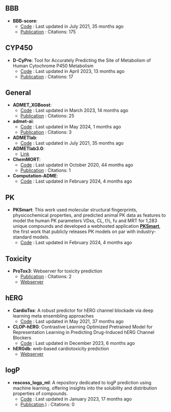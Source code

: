 
## **BBB**
- **BBB-score**: 
	- [Code](https://github.com/gkxiao/BBB-score) : Last updated in July 2021, 35 months ago
	- [Publication](https://doi.org/10.1021/acs.jmedchem.9b01220) : Citations: 175

## **CYP450**
- **D-CyPre**: Tool for Accurately Predicting the Site of Metabolism of Human Cytochrome P450 Metabolism
	- [Code](https://github.com/67520/D-CyPre) : Last updated in April 2023, 13 months ago
	- [Publication](https://doi.org/10.1021/acs.jcim.1c00144) : Citations: 17

## **General**
- **ADMET_XGBoost**: 
	- [Code](https://github.com/smu-tao-group/ADMET_XGBoost) : Last updated in March 2023, 14 months ago
	- [Publication](https://doi.org/10.1007/s00894-022-05373-8) : Citations: 25
- **admet-ai**: 
	- [Code](https://github.com/swansonk14/admet_ai) : Last updated in May 2024, 1 months ago
	- [Publication](https://doi.org/10.1101/2023.12.28.573531) : Citations: 3
- **ADMETlab**: 
	- [Code](https://github.com/ifyoungnet/ADMETlab) : Last updated in July 2021, 35 months ago
- **ADMETlab3.0**: 
	- [Link](https://admetlab3.scbdd.com)
- **ChemMORT**: 
	- [Code](https://github.com/leelasd/ChemMORT) : Last updated in October 2020, 44 months ago
	- [Publication](https://doi.org/10.1093/bib/bbae008) : Citations: 1
- **Computation-ADME**: 
	- [Code](https://github.com/molecularinformatics/Computational-ADME) : Last updated in February 2024, 4 months ago

## **PK**
- **PKSmart**: This work used molecular structural fingerprints, physicochemical properties, and predicted animal PK data as features to model the human PK parameters VDss, CL, t½, fu and MRT for 1,283 unique compounds and developed a webhosted application **[PKSmart](https://pk-predictor.serve.scilifelab.se/)**, the first work that publicly releases PK models on par with industry-standard models.
	- [Code](https://github.com/srijitseal/PKSmart) : Last updated in February 2024, 4 months ago

## **Toxicity**
- **ProTox3**: Webserver for toxicity prediction
	- [Publication](https://doi.org/10.1093/nar/gkae303) : Citations: 2
	- [Webserver](https://tox.charite.de/protox3/)

## **hERG**
- **CardioTox**: A robust predictor for hERG channel blockade via deep learning meta ensembling approaches
	- [Code](https://github.com/Abdulk084/CardioTox) : Last updated in May 2021, 37 months ago
- **CLOP-hERG**: Contrastive Learning Optimized Pretrained Model for Representation Learning in Predicting Drug-Induced hERG Channel Blockers
	- [Code](https://github.com/heshida01/CLOP-hERG/blob/main/README.md) : Last updated in December 2023, 6 months ago
- **hERGdb**: web-based cardiotoxicity prediction
	- [Webserver](https://drugdesign.riken.jp/hERGdb/)

## **logP**
- **rescoss_logp_ml**: A repository dedicated to logP prediction using machine learning, offering insights into the solubility and distribution properties of compounds.
	- [Code](https://github.com/cisert/rescoss_logp_ml) : Last updated in January 2023, 17 months ago
	- [Publication](https://doi.org/10.1021/acsomega.2c05607).) : Citations: 0
